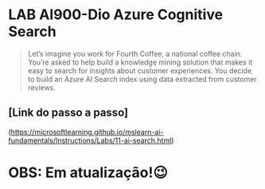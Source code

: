 # LAB AI900-Dio Azure Cognitive Search
> Let’s imagine you work for Fourth Coffee, a national coffee chain. You’re asked to help build a knowledge mining solution that makes it easy to search for insights about customer experiences. You decide to build an Azure AI Search index using data extracted from customer reviews.
## [Link do passo a passo]
(https://microsoftlearning.github.io/mslearn-ai-fundamentals/Instructions/Labs/11-ai-search.html)
# OBS: Em atualização!😉
